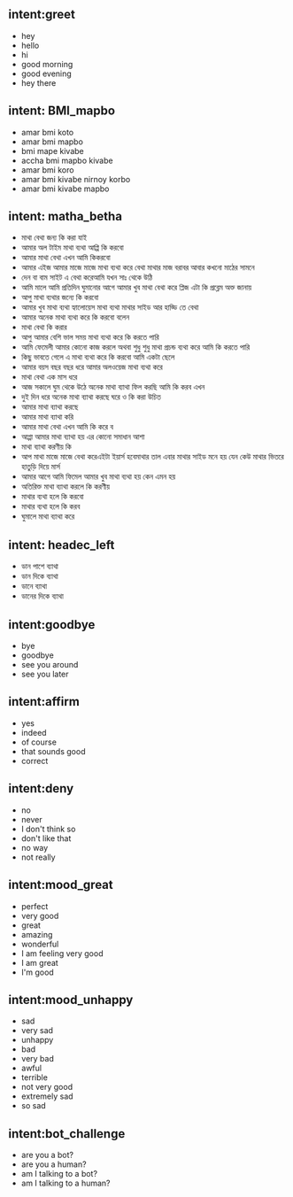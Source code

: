 ## intent:greet
- hey
- hello
- hi
- good morning
- good evening
- hey there


## intent: BMI_mapbo
- amar bmi koto
- amar bmi mapbo
- bmi mape kivabe
- accha bmi mapbo kivabe
- amar bmi koro
- amar bmi kivabe nirnoy korbo
- amar bmi kivabe mapbo



## intent: matha_betha
- মাথা বেথা  জন্য কি করা যাই
- আমার অল টাইম মাথা ব্যথা আপ্পি কি করবো
- আমার মাথা বেথা এখন আমি কিকরবো
- আমার এইজ আমার মাজে মাজে মাথা ব্যথা করে বেথা মাথার মাজ বরাবর আবার কখনো মাঠের সামনে   
- দেন বা বাম সাইট এ বেথা করেআমি যখন সাঃ থেকে উঠি
- আমি মালে আমি প্রতিদিন ঘুমানোর আগে আমার খুব মাথা বেথা করে প্লিজ এটা কি প্রব্লেম অক্ত জানায়
- আপু মাথা ব্যথার জন্যে কি করবো
- আমার খুব মাথা ব্যথা হ্যালোয়েস মাথা ব্যথা মাথার সাইড আর হাড্ডি তে বেথা
- আমার অনেক মাথা ব্যথা করে কি করবো বলেন
- মাথা বেথা কি করার
- আপু আমার বেশি ভাল সময় মাথা ব্যথা করে কি করতে পারি
- আমি ফেমেলী আমার কোনো কাজ করলে অথবা শুধু শুধু মাথা প্রচন্ড ব্যথা করে আমি কি করতে পারি
- কিছু ভাবতে গেলে এ মাথা ব্যথা করে কি করবো আমি একটা ছেলে
- আমার বয়স বছর বছর ধরে আমার অলওয়েজ মাথা ব্যথা করে
- মাথা বেথা এক মাস ধরে
- আজ সকালে ঘুম থেকে উঠে অনেক মাথা ব্যাথা ফিল করছি আমি কি করব এখন
- দুই দিন ধরে অনেক মাথা ব্যাথা করছে ঘরে ও কি করা উচিত
- আমার মাথা ব্যাথা করছে
- আমার মাথা ব্যাথা করি
- আমার মাথা বেথা এখন আমি কি করে ব
- আপ্পা আমার মাথা ব্যাথা হয় এর কোনো সমাধান আশা
- মাথা ব্যাথা করণীয় কি
- আপ মাথা মাজে মাজে বেথা করেএইটা ইয়ার্স হবেমাথার তাল এবার মাথার সাইড মনে হয় যেন কেউ মাথার ভিতরে হাতুড়ি দিয়ে মার্স
- আমার আগে আমি ফিমেল আমার খুব মাথা ব্যথা হয় কেন এমন হয়
- অতিরিক্ত মাথা ব্যাথা করলে কি করণীয়
- মাথার ব্যথা হলে কি করবো
- মাথার ব্যথা হলে কি করব
- ঘুমালে মাথা ব্যাথা করে

## intent: headec_left
- ডান পাশে ব্যাথা
- ডান দিকে ব্যাথা
- ডানে ব্যাথা
- ডানের দিকে ব্যাথা

## intent:goodbye
- bye
- goodbye
- see you around
- see you later

## intent:affirm
- yes
- indeed
- of course
- that sounds good
- correct

## intent:deny
- no
- never
- I don't think so
- don't like that
- no way
- not really

## intent:mood_great
- perfect
- very good
- great
- amazing
- wonderful
- I am feeling very good
- I am great
- I'm good

## intent:mood_unhappy
- sad
- very sad
- unhappy
- bad
- very bad
- awful
- terrible
- not very good
- extremely sad
- so sad

## intent:bot_challenge
- are you a bot?
- are you a human?
- am I talking to a bot?
- am I talking to a human?
